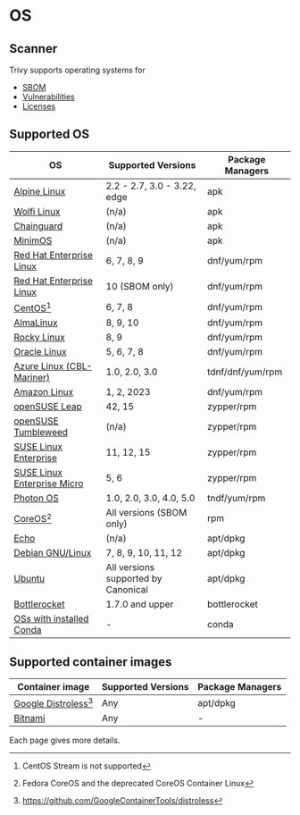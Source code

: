 # OS

## Scanner
Trivy supports operating systems for 

- [SBOM][sbom]
- [Vulnerabilities][vuln]
- [Licenses][license]

## Supported OS

| OS                                             | Supported Versions                  | Package Managers |
|------------------------------------------------|-------------------------------------|------------------|
| [Alpine Linux](alpine.md)                      | 2.2 - 2.7, 3.0 - 3.22, edge         | apk              |
| [Wolfi Linux](wolfi.md)                        | (n/a)                               | apk              |
| [Chainguard](chainguard.md)                    | (n/a)                               | apk              |
| [MinimOS](minimos.md)                          | (n/a)                               | apk              |
| [Red Hat Enterprise Linux](rhel.md)            | 6, 7, 8, 9                          | dnf/yum/rpm      |
| [Red Hat Enterprise Linux](rhel.md)            | 10 (SBOM only)                      | dnf/yum/rpm      |
| [CentOS](centos.md)[^1]                        | 6, 7, 8                             | dnf/yum/rpm      |
| [AlmaLinux](alma.md)                           | 8, 9, 10                            | dnf/yum/rpm      |
| [Rocky Linux](rocky.md)                        | 8, 9                                | dnf/yum/rpm      |
| [Oracle Linux](oracle.md)                      | 5, 6, 7, 8                          | dnf/yum/rpm      |
| [Azure Linux (CBL-Mariner)](azure.md)          | 1.0, 2.0, 3.0                       | tdnf/dnf/yum/rpm |
| [Amazon Linux](amazon.md)                      | 1, 2, 2023                          | dnf/yum/rpm      |
| [openSUSE Leap](suse.md)                       | 42, 15                              | zypper/rpm       |
| [openSUSE Tumbleweed](suse.md)                 | (n/a)                               | zypper/rpm       |
| [SUSE Linux Enterprise](suse.md)               | 11, 12, 15                          | zypper/rpm       |
| [SUSE Linux Enterprise Micro](suse.md)         | 5, 6                                | zypper/rpm       |
| [Photon OS](photon.md)                         | 1.0, 2.0, 3.0, 4.0, 5.0             | tndf/yum/rpm     |
| [CoreOS](coreos.md)[^3]                        | All versions (SBOM only)            | rpm              |
| [Echo](echo.md)                                | (n/a)                               | apt/dpkg         |
| [Debian GNU/Linux](debian.md)                  | 7, 8, 9, 10, 11, 12                 | apt/dpkg         |
| [Ubuntu](ubuntu.md)                            | All versions supported by Canonical | apt/dpkg         |
| [Bottlerocket](bottlerocket.md)                | 1.7.0 and upper                     | bottlerocket     |
| [OSs with installed Conda](../others/conda.md) | -                                   | conda            |

## Supported container images

| Container image                               | Supported Versions | Package Managers |
|-----------------------------------------------|--------------------|------------------|
| [Google Distroless](google-distroless.md)[^2] | Any                | apt/dpkg         |
| [Bitnami](../others/bitnami.md)               | Any                | -                |

Each page gives more details.

[^1]: CentOS Stream is not supported 
[^2]: https://github.com/GoogleContainerTools/distroless
[^3]: Fedora CoreOS and the deprecated CoreOS Container Linux


[sbom]: ../../supply-chain/sbom.md
[vuln]: ../../scanner/vulnerability.md
[license]: ../../scanner/license.md
